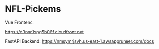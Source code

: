 # NFL-Pickems

Vue Frontend:

https://d3nsp1xpq5b06f.cloudfront.net


FastAPI Backend:
https://nmpymrjsvh.us-east-1.awsapprunner.com/docs
